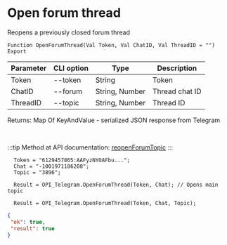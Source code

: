 ﻿---
sidebar_position: 5
---

# Open forum thread
 Reopens a previously closed forum thread



`Function OpenForumThread(Val Token, Val ChatID, Val ThreadID = "") Export`

  | Parameter | CLI option | Type | Description |
  |-|-|-|-|
  | Token | --token | String | Token |
  | ChatID | --forum | String, Number | Thread chat ID |
  | ThreadID | --topic | String, Number | Thread ID |

  
  Returns:  Map Of KeyAndValue - serialized JSON response from Telegram

<br/>

:::tip
Method at API documentation: [reopenForumTopic](https://core.telegram.org/bots/api#reopenforumtopic)
:::
<br/>


```bsl title="Code example"
  Token = "6129457865:AAFyzNYOAFbu...";
  Chat = "-1001971186208";
  Topic = "3896";
  
  Result = OPI_Telegram.OpenForumThread(Token, Chat); // Opens main topic
  
  Result = OPI_Telegram.OpenForumThread(Token, Chat, Topic);
```
 



```json title="Result"
{
 "ok": true,
 "result": true
}
```
